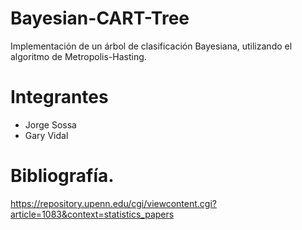 ﻿# Bayesian-CART-Tree
Implementación de un árbol de clasificación Bayesiana, utilizando el algoritmo de Metropolis-Hasting.
# Integrantes
- Jorge Sossa
- Gary Vidal

# Bibliografía.
https://repository.upenn.edu/cgi/viewcontent.cgi?article=1083&context=statistics_papers
